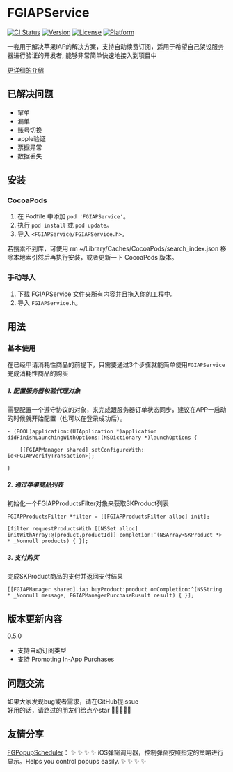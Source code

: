 # FGIAPService

[![CI Status](https://img.shields.io/travis/15757127193@163.com/FGIAPService.svg?style=flat)](https://travis-ci.org/15757127193@163.com/FGIAPService)
[![Version](https://img.shields.io/cocoapods/v/FGIAPService.svg?style=flat)](https://cocoapods.org/pods/FGIAPService)
[![License](https://img.shields.io/cocoapods/l/FGIAPService.svg?style=flat)](https://cocoapods.org/pods/FGIAPService)
[![Platform](https://img.shields.io/cocoapods/p/FGIAPService.svg?style=flat)](https://cocoapods.org/pods/FGIAPService)

一套用于解决苹果IAP的解决方案，支持自动续费订阅，适用于希望自己架设服务器进行验证的开发者, 能够非常简单快速地接入到项目中

[更详细的介绍](https://juejin.cn/post/6963969762703605791)

## 已解决问题
- 窜单
- 漏单
- 账号切换
- apple验证
- 票据异常
- 数据丢失


## 安装

### CocoaPods

1. 在 Podfile 中添加 `pod 'FGIAPService'`。
2. 执行 `pod install` 或 `pod update`。
3. 导入 `<FGIAPService/FGIAPService.h>`。

若搜索不到库，可使用 rm ~/Library/Caches/CocoaPods/search_index.json 移除本地索引然后再执行安装，或者更新一下 CocoaPods 版本。

### 手动导入

1. 下载 FGIAPService 文件夹所有内容并且拖入你的工程中。
2. 导入 `FGIAPService.h`。


## 用法

### 基本使用

在已经申请消耗性商品的前提下，只需要通过3个步骤就能简单使用`FGIAPService`完成消耗性商品的购买

##### 1. 配置服务器校验代理对象

需要配置一个遵守<FGIAPVerifyTransaction>协议的对象，来完成跟服务器订单状态同步，建议在APP一启动的时候就开始配置（也可以在登录成功后）。
```
- (BOOL)application:(UIApplication *)application didFinishLaunchingWithOptions:(NSDictionary *)launchOptions {

    [[FGIAPManager shared] setConfigureWith: id<FGIAPVerifyTransaction>];
    
}
```


##### 2. 通过苹果商品列表

初始化一个FGIAPProductsFilter对象来获取SKProduct列表
```
FGIAPProductsFilter *filter = [[FGIAPProductsFilter alloc] init];

[filter requestProductsWith:[[NSSet alloc] initWithArray:@[product.productId]] completion:^(NSArray<SKProduct *> * _Nonnull products) { }];
```

##### 3. 支付购买

完成SKProduct商品的支付并返回支付结果
```
[[FGIAPManager shared].iap buyProduct:product onCompletion:^(NSString * _Nonnull message, FGIAPManagerPurchaseRusult result) { }];
```

## 版本更新内容    
    
0.5.0
- 支持自动订阅类型
- 支持 Promoting In-App Purchases

## 问题交流
如果大家发现bug或者需求，请在GitHub提issue    
好用的话，请路过的朋友们给点个star 🙏🙏🙏🙏🙏



## 友情分享 

[FGPopupScheduler](https://github.com/FoneG/FGPopupScheduler)：     ✨ ✨ ✨ ✨ iOS弹窗调用器，控制弹窗按照指定的策略进行显示。Helps you control popups easily. ✨ ✨ ✨ ✨
